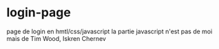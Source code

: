 # login-page
page de login en hmtl/css/javascript
la partie javascript n'est pas de moi mais de Tim Wood, Iskren Chernev
